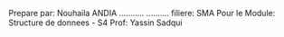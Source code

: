 Prepare par: Nouhaila ANDIA
            ...........
            ..........
filiere: SMA
Pour le Module: Structure de donnees - S4
Prof: Yassin Sadqui
